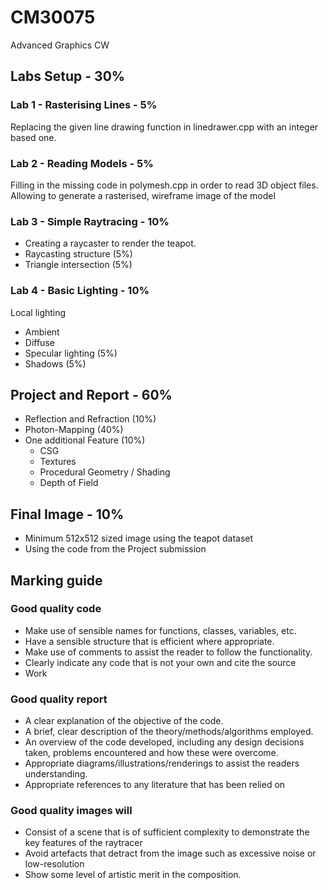 # CM30075
Advanced Graphics CW

## Labs Setup - 30%
### Lab 1 - Rasterising Lines - 5%
Replacing the given line drawing function in linedrawer.cpp with an integer based one.

### Lab 2 -  Reading Models - 5%
Filling in the missing code in polymesh.cpp in order to read 3D object files. Allowing to generate a rasterised, wireframe image of the model

### Lab 3 - Simple Raytracing - 10%
* Creating a raycaster to render the teapot. 
* Raycasting structure (5%)
* Triangle intersection (5%)

### Lab 4 - Basic Lighting - 10%
Local lighting
* Ambient
* Diffuse
* Specular lighting (5%) 
* Shadows (5%)

## Project and Report - 60%
* Reflection and Refraction (10%)
* Photon-Mapping (40%)
* One additional Feature (10%)
  * CSG
  * Textures
  * Procedural Geometry / Shading
  * Depth of Field 

## Final Image - 10%
* Minimum 512x512 sized image using the teapot dataset
* Using the code from the Project submission

## Marking guide
### Good quality code
* Make use of sensible names for functions, classes, variables, etc.
* Have a sensible structure that is efficient where appropriate.
* Make use of comments to assist the reader to follow the functionality. 
* Clearly indicate any code that is not your own and cite the source
* Work
### Good quality report
* A clear explanation of the objective of the code.
* A brief, clear description of the theory/methods/algorithms employed. 
* An overview of the code developed, including any design decisions taken, problems encountered and how these were overcome. 
* Appropriate diagrams/illustrations/renderings to assist the readers understanding.
* Appropriate references to any literature that has been relied on
### Good quality images will
* Consist of a scene that is of sufficient complexity to demonstrate the key features of the raytracer
* Avoid artefacts that detract from the image such as excessive noise or low-resolution
* Show some level of artistic merit in the composition.

